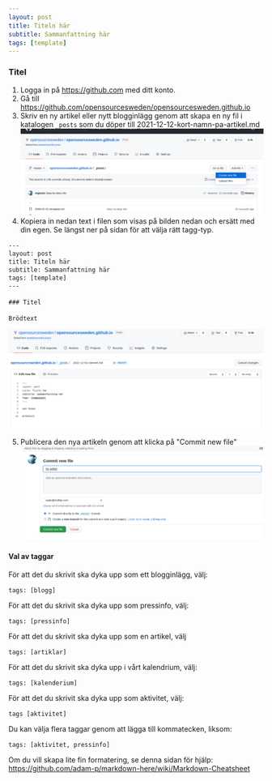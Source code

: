 ```yaml
---
layout: post
title: Titeln här
subtitle: Sammanfattning här
tags: [template]
---
```


### Titel

1. Logga in på https://github.com med ditt konto.
2. Gå till https://github.com/opensourcesweden/opensourcesweden.github.io
3. Skriv en ny artikel eller nytt blogginlägg genom att skapa en ny fil i katalogen ```_posts``` som du döper till 2021-12-12-kort-namn-pa-artikel.md
![Alt text](https://raw.githubusercontent.com/opensourcesweden/opensourcesweden.github.io/master/assets/img/create-article1.png)
4. Kopiera in nedan text i filen som visas på bilden nedan och ersätt med din egen. Se längst ner på sidan för att välja rätt tagg-typ.
```
---
layout: post
title: Titeln här
subtitle: Sammanfattning här
tags: [template]
---

### Titel

Brödtext
```

![Alt text](https://raw.githubusercontent.com/opensourcesweden/opensourcesweden.github.io/master/assets/img/create-article2.png)

5. Publicera den nya artikeln genom att klicka på "Commit new file"
![Alt text](https://raw.githubusercontent.com/opensourcesweden/opensourcesweden.github.io/master/assets/img/create-article3.png)


#### Val av taggar
För att det du skrivit ska dyka upp som ett blogginlägg, välj:
```
tags: [blogg]
```

För att det du skrivit ska dyka upp som pressinfo, välj:
```
tags: [pressinfo]
```

För att det du skrivit ska dyka upp som en artikel, välj
```
tags: [artiklar]
```

För att det du skrivit ska dyka upp i vårt kalendrium, välj:
```
tags: [kalenderium]
```

För att det du skrivit ska dyka upp som aktivitet, välj:
```
tags [aktivitet]
```

Du kan välja flera taggar genom att lägga till kommatecken, liksom:
```
tags: [aktivitet, pressinfo]
```

Om du vill skapa lite fin formatering, se denna sidan för hjälp:
https://github.com/adam-p/markdown-here/wiki/Markdown-Cheatsheet

